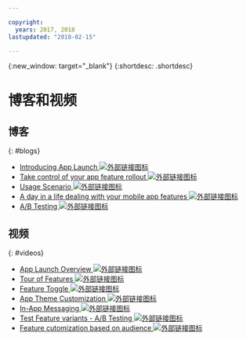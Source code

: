 ```yaml
---

copyright:
  years: 2017, 2018
lastupdated: "2018-02-15"

---
```


{:new_window: target="_blank"}
{:shortdesc: .shortdesc}


# 博客和视频

## 博客
{: #blogs}

* <a href="https://www.ibm.com/blogs/bluemix/2018/02/app-launch-beta-now-available/" target="_blank">Introducing App Launch <img src="../../icons/launch-glyph.svg" alt="外部链接图标"></a>
* <a href="https://www.ibm.com/blogs/bluemix/2017/10/take-control-app-feature-rollout-measure-effectiveness-using-ibm-cloud-app-launch-service/" target="_blank">Take control of your app feature rollout <img src="../../icons/launch-glyph.svg" alt="外部链接图标"></a>
* <a href="https://www.ibm.com/blogs/bluemix/2018/01/app-launch-ibm-cloud-services/" target="_blank">Usage Scenario  <img src="../../icons/launch-glyph.svg" alt="外部链接图标"></a>
* <a href="https://www.ibm.com/blogs/bluemix/2018/02/day-life-dealing-mobile-app-features/" target="_blank">A day in a life dealing with your mobile app features <img src="../../icons/launch-glyph.svg" alt="外部链接图标"></a>
* <a href="https://admin.blogs.prd.ibm.event.ibm.com/blogs/bluemix/2018/02/ab-testing-using-app-launch-ibm-cloud-services/" target="_blank">A/B Testing <img src="../../icons/launch-glyph.svg" alt="外部链接图标"></a>


## 视频
{: #videos}

* <a href="https://www.youtube.com/watch?v=xsYygH7KQLg" target="_blank">App Launch Overview <img src="../../icons/launch-glyph.svg" alt="外部链接图标"></a>
* <a href="https://www.youtube.com/watch?v=dq8_THTRYiQ" target="_blank">Tour of Features <img src="../../icons/launch-glyph.svg" alt="外部链接图标"></a>
* <a href="https://www.youtube.com/watch?v=esdL2r5JqQY" target="_blank">Feature Toggle <img src="../../icons/launch-glyph.svg" alt="外部链接图标"></a>
* <a href="https://www.youtube.com/watch?v=Fd3Dw53Vy18" target="_blank">App Theme Customization <img src="../../icons/launch-glyph.svg" alt="外部链接图标"></a>
* <a href="https://www.youtube.com/watch?v=qs0ovIGEKpw" target="_blank">In-App Messaging <img src="../../icons/launch-glyph.svg" alt="外部链接图标"></a>
* <a href="https://www.youtube.com/watch?v=9qsXz0mz_04" target="_blank">Test Feature variants - A/B Testing <img src="../../icons/launch-glyph.svg" alt="外部链接图标"></a>
* <a href="https://www.youtube.com/watch?v=ISgWqQv9iIw" target="_blank">Feature cutomization based on audience <img src="../../icons/launch-glyph.svg" alt="外部链接图标"></a>
